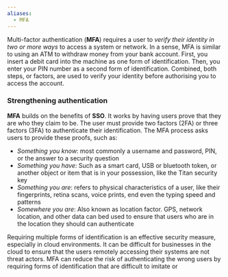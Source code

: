 ```yaml
---
aliases:
  - MFA
---
```

Multi-factor authentication (**MFA**) requires a user to *verify their identity in two or more ways* to access a system or network. In a sense, MFA is similar to using an ATM to withdraw money from your bank account. First, you insert a debit card into the machine as one form of identification. Then, you enter your PIN number as a second form of identification. Combined, both steps, or factors, are used to verify your identity before authorising you to access the account.

### Strengthening authentication

**MFA** builds on the benefits of **SSO**. It works by having users prove that they are who they claim to be. The user must provide two factors (2FA) or three factors (3FA) to authenticate their identification. The MFA process asks users to provide these proofs, such as:

- *Something you know*: most commonly a username and password, PIN, or the answer to a security question
- *Something you have*: Such as a smart card, USB or bluetooth token, or another object or item that is in your possession, like the Titan security key
- *Something you are*: refers to physical characteristics of a user, like their fingerprints, retina scans, voice prints, end even the typing speed and patterns
- *Somewhere you are*: Also known as location factor. GPS, network location, and other data can bed used to ensure that users who are in the location they should can authenticate

Requiring multiple forms of identification is an effective security measure, especially in cloud environments. It can be difficult for businesses in the cloud to ensure that the users remotely accessing their systems are not threat actors. MFA can reduce the risk of authenticating the wrong users by requiring forms of identification that are difficult to imitate or 